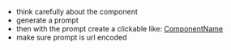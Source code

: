 - think carefully about the component
- generate a prompt
- then with the prompt create a clickable like: [ComponentName](https://v0.dev/chat?q={prompt})
- make sure prompt is url encoded
